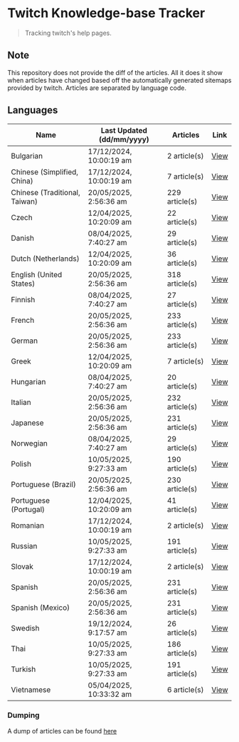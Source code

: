 # Twitch Knowledge-base Tracker
> Tracking twitch's help pages. 

## Note
This repository does not provide the diff of the articles. All it does it show when articles have changed based
off the automatically generated sitemaps provided by twitch. Articles are separated by language code.

## Languages

| Name                          | Last Updated (dd/mm/yyyy) | Articles       | Link                   |
|-------------------------------|---------------------------|----------------|------------------------|
| Bulgarian                     | 17/12/2024, 10:00:19 am   | 2 article(s)   | [View](docs/bg.md)     |
| Chinese (Simplified, China)   | 17/12/2024, 10:00:19 am   | 7 article(s)   | [View](docs/zh_CN.md)  |
| Chinese (Traditional, Taiwan) | 20/05/2025, 2:56:36 am    | 229 article(s) | [View](docs/zh_TW.md)  |
| Czech                         | 12/04/2025, 10:20:09 am   | 22 article(s)  | [View](docs/cs.md)     |
| Danish                        | 08/04/2025, 7:40:27 am    | 29 article(s)  | [View](docs/da.md)     |
| Dutch (Netherlands)           | 12/04/2025, 10:20:09 am   | 36 article(s)  | [View](docs/nl_NL.md)  |
| English (United States)       | 20/05/2025, 2:56:36 am    | 318 article(s) | [View](docs/en_US.md)  |
| Finnish                       | 08/04/2025, 7:40:27 am    | 27 article(s)  | [View](docs/fi.md)     |
| French                        | 20/05/2025, 2:56:36 am    | 233 article(s) | [View](docs/fr.md)     |
| German                        | 20/05/2025, 2:56:36 am    | 233 article(s) | [View](docs/de.md)     |
| Greek                         | 12/04/2025, 10:20:09 am   | 7 article(s)   | [View](docs/el.md)     |
| Hungarian                     | 08/04/2025, 7:40:27 am    | 20 article(s)  | [View](docs/hu.md)     |
| Italian                       | 20/05/2025, 2:56:36 am    | 232 article(s) | [View](docs/it.md)     |
| Japanese                      | 20/05/2025, 2:56:36 am    | 231 article(s) | [View](docs/ja.md)     |
| Norwegian                     | 08/04/2025, 7:40:27 am    | 29 article(s)  | [View](docs/no.md)     |
| Polish                        | 10/05/2025, 9:27:33 am    | 190 article(s) | [View](docs/pl.md)     |
| Portuguese (Brazil)           | 20/05/2025, 2:56:36 am    | 230 article(s) | [View](docs/pt_BR.md)  |
| Portuguese (Portugal)         | 12/04/2025, 10:20:09 am   | 41 article(s)  | [View](docs/pt_PT.md)  |
| Romanian                      | 17/12/2024, 10:00:19 am   | 2 article(s)   | [View](docs/ro.md)     |
| Russian                       | 10/05/2025, 9:27:33 am    | 191 article(s) | [View](docs/ru.md)     |
| Slovak                        | 17/12/2024, 10:00:19 am   | 2 article(s)   | [View](docs/sk.md)     |
| Spanish                       | 20/05/2025, 2:56:36 am    | 231 article(s) | [View](docs/es.md)     |
| Spanish (Mexico)              | 20/05/2025, 2:56:36 am    | 231 article(s) | [View](docs/es_MX.md)  |
| Swedish                       | 19/12/2024, 9:17:57 am    | 26 article(s)  | [View](docs/sv.md)     |
| Thai                          | 10/05/2025, 9:27:33 am    | 186 article(s) | [View](docs/th.md)     |
| Turkish                       | 10/05/2025, 9:27:33 am    | 191 article(s) | [View](docs/tr.md)     |
| Vietnamese                    | 05/04/2025, 10:33:32 am   | 6 article(s)   | [View](docs/vi.md)     |

### Dumping
A dump of articles can be found [here](docs/RAW.md)
